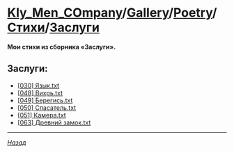 ﻿# [Kly_Men_COmpany][]/[Gallery][]/[Poetry][]/[Стихи][]/[Заслуги][]

**Мои стихи из сборника «Заслуги».**

## Заслуги:

- [\[030\] Язык.txt](https://github.com/aleksusklim/Poetry/blob/master/Стихи/Заслуги/\[030\]%20Язык.txt.md)
- [\[048\] Вихрь.txt](https://github.com/aleksusklim/Poetry/blob/master/Стихи/Заслуги/\[048\]%20Вихрь.txt.md)
- [\[049\] Берегись.txt](https://github.com/aleksusklim/Poetry/blob/master/Стихи/Заслуги/\[049\]%20Берегись.txt.md)
- [\[050\] Спасатель.txt](https://github.com/aleksusklim/Poetry/blob/master/Стихи/Заслуги/\[050\]%20Спасатель.txt.md)
- [\[051\] Камера.txt](https://github.com/aleksusklim/Poetry/blob/master/Стихи/Заслуги/\[051\]%20Камера.txt.md)
- [\[063\] Древний замок.txt](https://github.com/aleksusklim/Poetry/blob/master/Стихи/Заслуги/\[063\]%20Древний%20замок.txt.md)

---

_[Назад][Стихи]_

[Kly_Men_COmpany]: https://github.com/aleksusklim/Kly_Men_COmpany "Kly_Men_COmpany"
[Gallery]: https://github.com/aleksusklim/Kly_Men_COmpany/tree/master/Gallery/ "Kly_Men_COmpany/Gallery/"
[Poetry]: https://github.com/aleksusklim/Poetry/ "Kly_Men_COmpany/Gallery/Poetry/"
[Стихи]: https://github.com/aleksusklim/Poetry/tree/master/Стихи/ "Kly_Men_COmpany/Gallery/Poetry/Стихи/"
[Заслуги]: https://github.com/aleksusklim/Poetry/tree/master/Стихи/Заслуги/ "Kly_Men_COmpany/Gallery/Poetry/Стихи/Заслуги/"